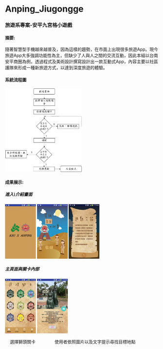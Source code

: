 # Anping_Jiugongge
### 旅遊系專案-安平九宮格小遊戲

#### 摘要:
隨著智慧型手機越來越普及，因為這樣的趨勢，在市面上出現很多旅遊App。現今旅遊App大多強調功能性為主，但缺少了人與人之間的交流互動，因此本組以台南安平商圈為例，透過程式及美術設計撰寫設計出一款互動式App，內容主要以社區護隊來形成一種新旅遊方式，以達到深度旅遊的體驗。
#### 系統流程圖
<img width="50%" height="50%" src="https://github.com/a26412372/Anping_Jiugongge/blob/master/%E5%AE%89%E5%B9%B3%E4%B9%9D%E5%AE%AE%E6%A0%BC_%E6%B5%81%E7%A8%8B%E5%9C%96.png"/>

#### 成果展示:
##### 進入\介紹畫面
<p float="left">
  <img width="20%" height="20%" src="https://github.com/a26412372/Anping_Jiugongge/blob/master/%E5%AE%89%E5%B9%B3%E4%B9%9D%E5%AE%AE%E6%A0%BC1.png"/>
  <img width="20%" height="20%" src="https://github.com/a26412372/Anping_Jiugongge/blob/master/%E5%AE%89%E5%B9%B3%E4%B9%9D%E5%AE%AE%E6%A0%BC2.png"/>
  <img width="20%" height="20%" src="https://github.com/a26412372/Anping_Jiugongge/blob/master/%E5%AE%89%E5%B9%B3%E4%B9%9D%E5%AE%AE%E6%A0%BC3.jpg"/>
</p>

##### 主頁面與關卡內部
<p float="left">
  <img width="20%" height="20%" src="https://github.com/a26412372/Anping_Jiugongge/blob/master/%E5%AE%89%E5%B9%B3%E4%B9%9D%E5%AE%AE%E6%A0%BC4.png"/>
  <img width="20%" height="20%" src="https://github.com/a26412372/Anping_Jiugongge/blob/master/%E5%AE%89%E5%B9%B3%E4%B9%9D%E5%AE%AE%E6%A0%BC5.png"/>
</p>
&nbsp;&nbsp;&nbsp;&nbsp;選擇獅頭關卡&nbsp;&nbsp;&nbsp;&nbsp;&nbsp;&nbsp;&nbsp;&nbsp;&nbsp;&nbsp;&nbsp;&nbsp;&nbsp;&nbsp;&nbsp;&nbsp;使用者依照圖片以及文字提示尋找目標地點
